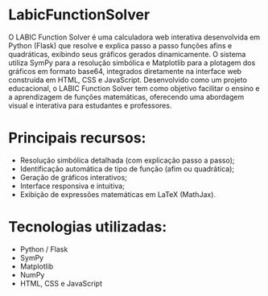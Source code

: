 # LabicFunctionSolver
O LABIC Function Solver é uma calculadora web interativa desenvolvida em Python (Flask) que resolve e explica passo a passo funções afins e quadráticas, exibindo seus gráficos gerados dinamicamente.
O sistema utiliza SymPy para a resolução simbólica e Matplotlib para a plotagem dos gráficos em formato base64, integrados diretamente na interface web construída em HTML, CSS e JavaScript.
Desenvolvido como um projeto educacional, o LABIC Function Solver tem como objetivo facilitar o ensino e a aprendizagem de funções matemáticas, oferecendo uma abordagem visual e interativa para estudantes e professores.

# Principais recursos:
- Resolução simbólica detalhada (com explicação passo a passo);
- Identificação automática de tipo de função (afim ou quadrática);
- Geração de gráficos interativos;
- Interface responsiva e intuitiva;
- Exibição de expressões matemáticas em LaTeX (MathJax).

# Tecnologias utilizadas:
- Python / Flask
- SymPy
- Matplotlib
- NumPy
- HTML, CSS e JavaScript
